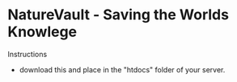 # NatureVault - Saving the Worlds Knowlege

Instructions

* download this and place in the "htdocs" folder of your server.
